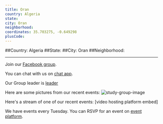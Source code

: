 ```yaml
---
title: Oran
country: Algeria
state: 
city: Oran
neighborhood: 
coordinates: 35.703275, -0.649298
plusCode:
---
```


##Country: Algeria
##State: 
##City: Oran
##Neighborhood: 
*****
Join our [Facebook group](https://www.facebook.com/groups/free.code.camp.oran).

You can chat with us on [chat app]().

Our Group leader is [leader]()

Here are some pictures from our recent events:
![study-group-image]()

Here's a stream of one of our recent events:
[video hosting platform embed]

We have events every Tuesday. You can RSVP for an event on [event platform]().
